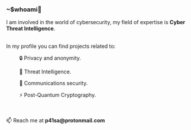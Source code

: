 <h3>~$whoami👋</h3>
<p>I am involved in the world of cybersecurity, my field of expertise is <b>Cyber Threat Intelligence</b>.</p>
<br>
In my profile you can find projects related to:
<p> &nbsp;&nbsp;&nbsp;&nbsp;&nbsp;&nbsp;&nbsp;&nbsp; &#128274 Privacy and anonymity. </p>
<p> &nbsp;&nbsp;&nbsp;&nbsp;&nbsp;&nbsp;&nbsp;&nbsp; &#128270 Threat Intelligence.</p>
<p> &nbsp;&nbsp;&nbsp;&nbsp;&nbsp;&nbsp;&nbsp;&nbsp; &#128172 Communications security.</p>
<p> &nbsp;&nbsp;&nbsp;&nbsp;&nbsp;&nbsp;&nbsp;&nbsp; &#9889 Post-Quantum Cryptography. </p>
<br>
<p>&#128235 Reach me at <b>p41sa@protonmail.com</b></p></p>
